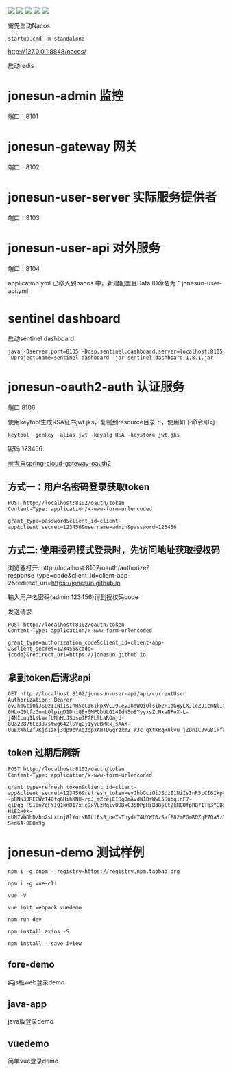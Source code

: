 ![](https://img.shields.io/badge/spring--cloud--jonesun-v1.0.0-blue)
[![](https://img.shields.io/github/stars/hxrui/spring-cloud-jonesun.svg?style=social&label=Stars)](https://github.com/jonesun/spring-cloud-jonesun/stargazers)
![](https://img.shields.io/badge/SpringBoot-2.4.4-brightgreen.svg)
![](https://img.shields.io/badge/SpringCloud-2020-green.svg)
![](https://img.shields.io/badge/SpringCloudAlibaba-2020-green.svg)


需先启动Nacos

```shell
startup.cmd -m standalone
```

http://127.0.0.1:8848/nacos/


启动redis

# jonesun-admin 监控

端口：8101

# jonesun-gateway 网关

端口：8102

# jonesun-user-server 实际服务提供者

端口：8103

# jonesun-user-api 对外服务

端口：8104

application.yml 已移入到nacos 中，新建配置且Data ID命名为：jonesun-user-api.yml

# sentinel dashboard
启动sentinel dashboard

```shell
java -Dserver.port=8105 -Dcsp.sentinel.dashboard.server=localhost:8105 -Dproject.name=sentinel-dashboard -jar sentinel-dashboard-1.8.1.jar

```

# jonesun-oauth2-auth 认证服务

端口 8106

使用keytool生成RSA证书jwt.jks，复制到resource目录下，使用如下命令即可

```shell
keytool -genkey -alias jwt -keyalg RSA -keystore jwt.jks
```
密码 123456

[参考自spring-cloud-gateway-oauth2](https://github.com/it-wwh/spring-cloud-gateway-oauth2.git)

## 方式一：用户名密码登录获取token

```shell
POST http://localhost:8102/oauth/token
Content-Type: application/x-www-form-urlencoded

grant_type=password&client_id=client-app&client_secret=123456&username=admin&password=123456
```


## 方式二: 使用授码模式登录时，先访问地址获取授权码

浏览器打开: http://localhost:8102/oauth/authorize?response_type=code&client_id=client-app-2&redirect_uri=https://jonesun.github.io

输入用户名密码(admin 123456)得到授权码code

发送请求
```shell
POST http://localhost:8102/oauth/token
Content-Type: application/x-www-form-urlencoded

grant_type=authorization_code&client_id=client-app-2&client_secret=123456&code={code}&redirect_uri=https://jonesun.github.io
```

## 拿到token后请求api

```shell
GET http://localhost:8102/jonesun-user-api/api/currentUser
Authorization: Bearer eyJhbGciOiJSUzI1NiIsInR5cCI6IkpXVCJ9.eyJhdWQiOlsib2F1dGgyLXJlc291cmNlIiwiam9uZXN1bi11c2VyLWFwaSJdLCJ1c2VyX25hbWUiOiJhZG1pbiIsInNjb3BlIjpbImFsbCJdLCJpZCI6MSwiZXhwIjoxNjE4MjA5OTE2LCJhdXRob3JpdGllcyI6WyJBRE1JTiJdLCJqdGkiOiJkMTg0NTFiNS0yOTNkLTRlNDQtOTU3Ni0wMzc4NWZkZmUxMjMiLCJjbGllbnRfaWQiOiJjbGllbnQtYXBwIn0.LJRgcbRxEVJAGXdWX33kBIvptOZ0GqZoUwOTbB9XoeHBL5c2fzaFuhaH-0HLoQ9tfzGumLOlpigD1DhiQEy0MPQbULG14IdN5m8YyyxsZcNxaNFoX-L-j4NIcuq1kskwrfUNhHLJSbsoJPfFL9LaROmjd-8Qa2Z87tCc3J7stwg642lSVqOj1yvUBMkx_sXAX-0uExWhlZf7Kjd1zFj3dp9cVAg2gpXAWTDGgrzxmZ_WJc_qXtKRqHnlvu_jZDn1CJvGBiFfs6mH7jeCxRjq5JocjMBKcH7zLrxbprNNE7E8eurRVHXAyoAdFu1brnkIjPGTHc7G9wMweAvbf8KndQ
```

## token 过期后刷新

```shell
POST http://localhost:8102/oauth/token
Content-Type: application/x-www-form-urlencoded

grant_type=refresh_token&client_id=client-app&client_secret=123456&refresh_token=eyJhbGciOiJSUzI1NiIsInR5cCI6IkpXVCJ9.eyJhdWQiOlsib2F1dGgyLXJlc291cmNlIl0sInVzZXJfbmFtZSI6ImFkbWluIiwic2NvcGUiOlsiYWxsIl0sImF0aSI6IjU1ZDIxMTU0LWJjNjMtNDgyYy1iOTY1LTZhNzA1MjU4NDQxZCIsImlkIjoxLCJleHAiOjE2MTgzMDMxNTIsImF1dGhvcml0aWVzIjpbIkFETUlOIl0sImp0aSI6IjAyNGI5N2Y4LTMwNzYtNDFkMy1iN2UyLTM1YTI1NWRkZGMxMCIsImNsaWVudF9pZCI6ImNsaWVudC1hcHAifQ.GUa--pBNN3JREEWzT4Qfq6HihKNU-rpJ_mZcejEIBqOmAvdW18sWwL5SubqlnF7-glDqq_FS1en7qFYIQ1knD17xHc9xVLzMqivODDxC35DPpHiBd8slt2kHGUfpRB7ITb3YGBomrpmRGvbm0hTYWg39EbPX9aWAM_xqOfjGxSydRBoZyztVESe7CkME-HiE2H0k-cUN7VbDhDzbn2sLxLnj8lYorsBILtEs8_oeTsThydeT4UYWI0zSafP82mFGmRDZqF7Qa5zDXWucvJDfqZEMN_P_EJjMkzl6D3i0bTqjcQy3QRe2GtDaG43bHOLrwIa1qgvSH-Sed6A-QEQm9g
```

# jonesun-demo 测试样例

```shell
npm i -g cnpm --registry=https://registry.npm.taobao.org

npm i -g vue-cli

vue -V

vue init webpack vuedemo

npm run dev

npm install axios -S

npm install --save iview
```

## fore-demo 

纯js版web登录demo

## java-app

java版登录demo

## vuedemo

简单vue登录demo
